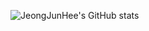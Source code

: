 ![JeongJunHee's GitHub stats](https://github-readme-stats.vercel.app/api?username=JeongJunHee&show_icons=true)
